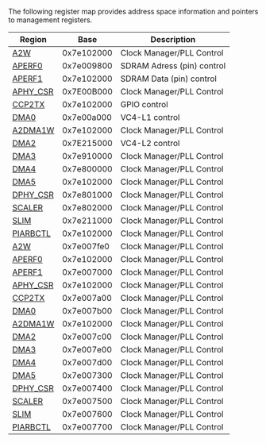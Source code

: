 
The following register map provides address space information and pointers to management registers.

|Region|Base|Description|
|-------|----|--------|
|[A2W](README.md)|0x7e102000|Clock Manager/PLL Control|
|[APERF0](APERF0.md)|0x7e009800|SDRAM Adress (pin) control|
|[APERF1](APERF1.md)|0x7e102000|SDRAM Data (pin) control|
|[APHY_CSR](APHY_CSR.md)|0x7E00B000|Clock Manager/PLL Control|
|[CCP2TX](CCP2TX.md)|0x7e102000|GPIO control|
|[DMA0](DMA0.md)|0x7e00a000|VC4-L1 control|
|[A2DMA1W](DMA1.md)|0x7e102000|Clock Manager/PLL Control|
|[DMA2](DMA2.md)|0x7E215000|VC4-L2 control|
|[DMA3](DMA3.md)|0x7e910000|Clock Manager/PLL Control|
|[DMA4](DMA4.md)|0x7e800000|Clock Manager/PLL Control|
|[DMA5](DMA5.md)|0x7e102000|Clock Manager/PLL Control|
|[DPHY_CSR](DPHY_CSR.md)|0x7e801000|Clock Manager/PLL Control|
|[SCALER](SCALER.md)|0x7e802000|Clock Manager/PLL Control|
|[SLIM](SLIM.md)|0x7e211000|Clock Manager/PLL Control|
|[PIARBCTL](PIARBCTL.md)|0x7e102000|Clock Manager/PLL Control|
|[A2W](README.md)|0x7e007fe0|Clock Manager/PLL Control|
|[APERF0](APERF0.md)|0x7e102000|Clock Manager/PLL Control|
|[APERF1](APERF1.md)|0x7e007000|Clock Manager/PLL Control|
|[APHY_CSR](APHY_CSR.md)|0x7e102000|Clock Manager/PLL Control|
|[CCP2TX](CCP2TX.md)|0x7e007a00|Clock Manager/PLL Control|
|[DMA0](DMA0.md)|0x7e007b00|Clock Manager/PLL Control|
|[A2DMA1W](DMA1.md)|0x7e102000|Clock Manager/PLL Control|
|[DMA2](DMA2.md)|0x7e007c00|Clock Manager/PLL Control|
|[DMA3](DMA3.md)|0x7e007e00|Clock Manager/PLL Control|
|[DMA4](DMA4.md)|0x7e007d00|Clock Manager/PLL Control|
|[DMA5](DMA5.md)|0x7e007300|Clock Manager/PLL Control|
|[DPHY_CSR](DPHY_CSR.md)|0x7e007400|Clock Manager/PLL Control|
|[SCALER](SCALER.md)|0x7e007500|Clock Manager/PLL Control|
|[SLIM](SLIM.md)|0x7e007600|Clock Manager/PLL Control|
|[PIARBCTL](PIARBCTL.md)|0x7e007700|Clock Manager/PLL Control|






















